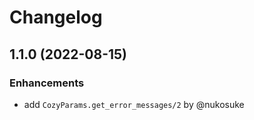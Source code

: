 # Changelog

## 1.1.0 (2022-08-15)

### Enhancements

- add `CozyParams.get_error_messages/2` by @nukosuke
